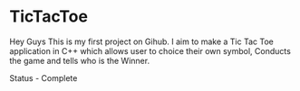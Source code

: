 # TicTacToe

Hey Guys This is my first project on Gihub. I aim to make a Tic Tac Toe application in C++ which allows user to choice their own symbol, Conducts the game and tells who is the Winner.

Status - Complete

